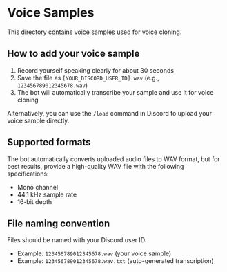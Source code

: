 # Voice Samples

This directory contains voice samples used for voice cloning.

## How to add your voice sample

1. Record yourself speaking clearly for about 30 seconds
2. Save the file as `[YOUR_DISCORD_USER_ID].wav` (e.g., `123456789012345678.wav`)
3. The bot will automatically transcribe your sample and use it for voice cloning

Alternatively, you can use the `/load` command in Discord to upload your voice sample directly.

## Supported formats

The bot automatically converts uploaded audio files to WAV format, but for best results, provide a high-quality WAV file with the following specifications:
- Mono channel
- 44.1 kHz sample rate
- 16-bit depth

## File naming convention

Files should be named with your Discord user ID:
- Example: `123456789012345678.wav` (your voice sample)
- Example: `123456789012345678.wav.txt` (auto-generated transcription)
